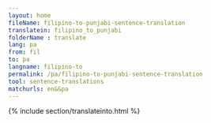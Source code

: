 ```yaml
---
layout: home
fileName: filipino-to-punjabi-sentence-translation
translatein: filipino_to_punjabi
folderName : translate
lang: pa
from: fil
to: pa
langname: filipino-to
permalink: /pa/filipino-to-punjabi-sentence-translation
tool: sentence-translations
matchurls: en&&pa
---
```

{% include section/translateinto.html %}
